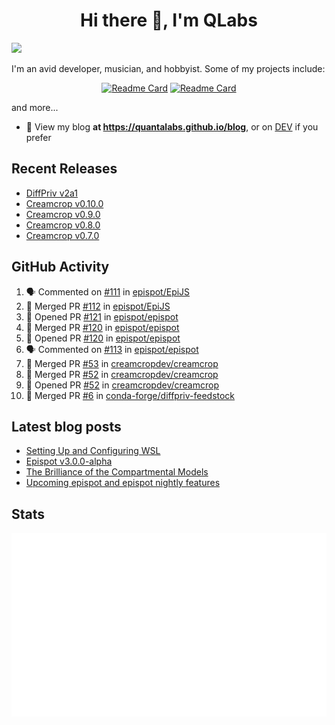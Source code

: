 <h1 align="center">Hi there 👋, I'm QLabs </h1>
<img src="https://i.ibb.co/mbr1j6p/Qlabs.png" width="1000px">

I'm an avid developer, musician, and hobbyist. Some of my projects include:
<p align='center'><a href="https://github.com/Quantalabs/EpiJS"><img src="https://github-readme-stats.vercel.app/api/pin/?username=epispot&amp;repo=EpiJS" alt="Readme Card"></a>
<a href="https://github.com/Quantalabs/NCOVDashboard"><img src="https://github-readme-stats.vercel.app/api/pin/?username=Quantalabs&amp;repo=NCOVDashboard" alt="Readme Card"></a></p>


and more...

- 📜 View my blog **at https://quantalabs.github.io/blog**, or on [DEV](https://dev.to/Quantalabs) if you prefer

## Recent Releases
- [DiffPriv v2a1](https://github.com/Quantalabs/DiffPriv/releases/tag/v2.0.0-alpha1)
- [Creamcrop v0.10.0](https://github.com/creamcropdev/creamcrop/releases/tag/v0.10.0)
- [Creamcrop v0.9.0](https://github.com/creamcropdev/creamcrop/releases/tag/v0.9.0)
- [Creamcrop v0.8.0](https://github.com/creamcropdev/creamcrop/releases/tag/v0.8.0)
- [Creamcrop v0.7.0](https://github.com/creamcropdev/creamcrop/releases/tag/v0.7.0)

## GitHub Activity
<!--START_SECTION:activity-->
1. 🗣 Commented on [#111](https://github.com/epispot/EpiJS/issues/111) in [epispot/EpiJS](https://github.com/epispot/EpiJS)
2. 🎉 Merged PR [#112](https://github.com/epispot/EpiJS/pull/112) in [epispot/EpiJS](https://github.com/epispot/EpiJS)
3. 💪 Opened PR [#121](https://github.com/epispot/epispot/pull/121) in [epispot/epispot](https://github.com/epispot/epispot)
4. 🎉 Merged PR [#120](https://github.com/epispot/epispot/pull/120) in [epispot/epispot](https://github.com/epispot/epispot)
5. 💪 Opened PR [#120](https://github.com/epispot/epispot/pull/120) in [epispot/epispot](https://github.com/epispot/epispot)
6. 🗣 Commented on [#113](https://github.com/epispot/epispot/issues/113) in [epispot/epispot](https://github.com/epispot/epispot)
7. 🎉 Merged PR [#53](https://github.com/creamcropdev/creamcrop/pull/53) in [creamcropdev/creamcrop](https://github.com/creamcropdev/creamcrop)
8. 🎉 Merged PR [#52](https://github.com/creamcropdev/creamcrop/pull/52) in [creamcropdev/creamcrop](https://github.com/creamcropdev/creamcrop)
9. 💪 Opened PR [#52](https://github.com/creamcropdev/creamcrop/pull/52) in [creamcropdev/creamcrop](https://github.com/creamcropdev/creamcrop)
10. 🎉 Merged PR [#6](https://github.com/conda-forge/diffpriv-feedstock/pull/6) in [conda-forge/diffpriv-feedstock](https://github.com/conda-forge/diffpriv-feedstock)
<!--END_SECTION:activity-->

## Latest blog posts
<!-- BLOG-POST-LIST:START -->
- [Setting Up and Configuring WSL](https://dev.to/quantalabs/setting-up-and-configuring-wsl-392c)
- [Epispot v3.0.0-alpha](https://dev.to/epispot/epispot-v3-0-0-alpha-5heh)
- [The Brilliance of the Compartmental Models](https://dev.to/quantalabs/the-brilliance-of-the-compartmental-models-1j99)
- [Upcoming epispot and epispot nightly features](https://dev.to/epispot/upcoming-epispot-and-epispot-nightly-features-52ep)
<!-- BLOG-POST-LIST:END -->


## Stats
<p align="center"><img src="https://github.com/Quantalabs/github-stats/raw/master/generated/languages.svg" alt="Language Stats"><br>


